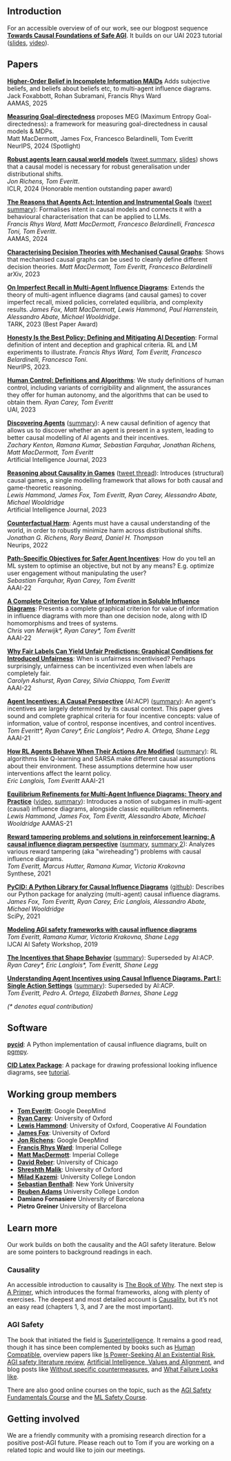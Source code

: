 ## Introduction

For an accessible overview of of our work, see our blogpost sequence **[Towards Causal Foundations of Safe AGI](https://www.alignmentforum.org/s/pcdHisDEGLbxrbSHD)**. It builds on our UAI 2023 tutorial ([slides](pdfs/uai-2023-tutorial.pdf), [video](https://www.youtube.com/watch?v=SvK-bV5NWhg)).

## Papers

**[Higher-Order Belief in Incomplete Information MAIDs](https://arxiv.org/abs/2503.06323)** Adds subjective beliefs, and beliefs about beliefs etc, to multi-agent influence diagrams.  
Jack Foxabbott, Rohan Subramani, Francis Rhys Ward  
AAMAS, 2025

**[Measuring Goal-directedness](https://arxiv.org/abs/2412.04758)** proposes MEG (Maximum Entropy Goal-directedness): a framework for measuring goal-directedness in causal models & MDPs.  
Matt MacDermott, James Fox, Francesco Belardinelli, Tom Everitt  
NeurIPS, 2024 (Spotlight)

**[Robust agents learn causal world models](https://arxiv.org/abs/2402.10877)** ([tweet summary](https://twitter.com/jonathanrichens/status/1759607662528942090), [slides](pdfs/iclr-2024-robust.pdf)) shows that a causal model is necessary for robust generalisation under distributional shifts.  
*Jon Richens, Tom Everitt*.  
ICLR, 2024 (Honorable mention outstanding paper award)

**[The Reasons that Agents Act: Intention and Instrumental Goals](https://arxiv.org/abs/2402.07221)** ([tweet summary](https://twitter.com/F_Rhys_Ward/status/1760360115251601796)):
Formalises intent in causal models and connects it with a behavioural characterisation that can be applied to LLMs.  
*Francis Rhys Ward, Matt MacDermott, Francesco Belardinelli, Francesca Toni, Tom Everitt*.  
AAMAS, 2024

**[Characterising Decision Theories with Mechanised Causal Graphs](https://arxiv.org/abs/2307.10987)**:
Shows that mechanised causal graphs can be used to cleanly define different decision theories. 
*Matt MacDermott, Tom Everitt, Francesco Belardinelli*  
arXiv, 2023

**[On Imperfect Recall in Multi-Agent Influence Diagrams](https://cgi.cse.unsw.edu.au/~eptcs/paper.cgi?TARK2023.17.pdf)**:
Extends the theory of multi-agent influence diagrams (and causal games) to cover imperfect recall, mixed policies, correlated equilibria, and complexity results.
*James Fox, Matt MacDermott, Lewis Hammond, Paul Harrenstein, Alessandro Abate, Michael Wooldridge*.  
TARK, 2023 (Best Paper Award)

**[Honesty Is the Best Policy: Defining and Mitigating AI Deception](https://arxiv.org/abs/2312.01350)**:
Formal definition of intent and deception and graphical criteria. RL and LM experiments to illustrate.
*Francis Rhys Ward, Tom Everitt, Francesco Belardinelli, Francesca Toni*.  
NeurIPS, 2023.

**[Human Control: Definitions and Algorithms](https://arxiv.org/abs/2305.19861)**:
We study definitions of human control, including variants of corrigibility and alignment, the assurances they offer for human autonomy, and the algorithms that can be used to obtain them.
*Ryan Carey, Tom Everitt*  
UAI, 2023

**[Discovering Agents](https://arxiv.org/abs/2208.08345)** ([summary](https://www.alignmentforum.org/posts/XxX2CAoFskuQNkBDy/discovering-agents)):
A new causal definition of agency that allows us to discover whether an agent is present in a system, leading to better causal modelling of AI agents and their incentives.  
*Zachary Kenton, Ramana Kumar, Sebastian Farquhar, Jonathan Richens, Matt MacDermott, Tom Everitt*  
Artificial Intelligence Journal, 2023

**[Reasoning about Causality in Games](https://arxiv.org/abs/2301.02324)** ([tweet thread](https://twitter.com/tom4everitt/status/1648344677702066177)):
Introduces (structural) causal games, a single modelling framework that allows for both causal and game-theoretic reasoning.  
*Lewis Hammond, James Fox, Tom Everitt, Ryan Carey, Alessandro Abate, Michael Wooldridge*  
Artificial Intelligence Journal, 2023

**[Counterfactual Harm](https://arxiv.org/abs/2204.12993)**:
Agents must have a causal understanding of the world, in order to robustly minimize harm across distributional shifts.  
*Jonathan G. Richens, Rory Beard, Daniel H. Thompson*  
Neurips, 2022

**[Path-Specific Objectives for Safer Agent Incentives](https://arxiv.org/abs/2204.10018)**:
How do you tell an ML system to optimise an objective, but not by any means? E.g. optimize user engagement without manipulating the user?  
*Sebastian Farquhar, Ryan Carey, Tom Everitt*  
AAAI-22

**[A Complete Criterion for Value of Information in Soluble Influence Diagrams](https://arxiv.org/abs/2202.11629)**:
Presents a complete graphical criterion for value of information in influence diagrams with more than one decision node, along with ID homomorphisms and trees of systems.  
*Chris van Merwijk\*, Ryan Carey\*, Tom Everitt*  
AAAI-22

**[Why Fair Labels Can Yield Unfair Predictions: Graphical Conditions for Introduced Unfairness](https://arxiv.org/abs/2202.10816)**:
When is unfairness incentivised? Perhaps surprisingly, unfairness can be incentivized even when labels are completely fair.  
*Carolyn Ashurst, Ryan Carey, Silvia Chiappa, Tom Everitt*  
AAAI-22

**[Agent Incentives: A Causal Perspective](https://arxiv.org/abs/2102.01685)** (AI:ACP) ([summary](https://deepmindsafetyresearch.medium.com/progress-on-causal-influence-diagrams-a7a32180b0d1#b09d)): An agent's incentives are largely determined by its causal context. This paper gives sound and complete graphical criteria for four incentive concepts: value of information, value of control, response incentives, and control incentives.  
*Tom Everitt\*, Ryan Carey\*, Eric Langlois\*, Pedro A. Ortega, Shane Legg*
AAAI-21

**[How RL Agents Behave When Their Actions Are Modified](https://arxiv.org/abs/2102.07716)** ([summary](https://deepmindsafetyresearch.medium.com/progress-on-causal-influence-diagrams-a7a32180b0d1#3a5e)): RL algorithms like Q-learning and SARSA make different causal assumptions about their environment. These assumptions determine how user interventions affect the learnt policy.  
*Eric Langlois, Tom Everitt*
AAAI-21  

**[Equilibrium Refinements for Multi-Agent Influence Diagrams: Theory and Practice](https://arxiv.org/abs/2102.05008)** ([video](https://slideslive.com/38954945/equilibrium-refinements-for-multiagent-influence-diagrams-theory-and-practice), [summary](https://deepmindsafetyresearch.medium.com/progress-on-causal-influence-diagrams-a7a32180b0d1#0e30)): Introduces a notion of subgames in multi-agent (causal) influence diagrams, alongside classic equilibrium refinements.  
*Lewis Hammond, James Fox, Tom Everitt, Alessandro Abate, Michael Wooldridge*
AAMAS-21  

**[Reward tampering problems and solutions in reinforcement learning: A causal influence diagram perspective](https://arxiv.org/abs/1908.04734)** ([summary](https://medium.com/@deepmindsafetyresearch/designing-agent-incentives-to-avoid-reward-tampering-4380c1bb6cd), [summary 2](https://deepmindsafetyresearch.medium.com/progress-on-causal-influence-diagrams-a7a32180b0d1#4e50)): Analyzes various reward tampering (aka "wireheading") problems with causal influence diagrams.  
*Tom Everitt, Marcus Hutter, Ramana Kumar, Victoria Krakovna*  
Synthese, 2021

**[PyCID: A Python Library for Causal Influence Diagrams](http://conference.scipy.org/proceedings/scipy2021/pdfs/james_fox.pdf)** ([github](https://github.com/causalincentives/pycid)): Describes our Python package for analyzing (multi-agent) causal influence diagrams.  
*James Fox, Tom Everitt, Ryan Carey, Eric Langlois, Alessandro Abate, Michael Wooldridge*  
SciPy, 2021

**[Modeling AGI safety frameworks with causal influence diagrams](https://arxiv.org/abs/1906.08663)**  
*Tom Everitt, Ramana Kumar, Victoria Krakovna, Shane Legg*  
IJCAI AI Safety Workshop, 2019

**[The Incentives that Shape Behavior](https://arxiv.org/abs/2001.07118)** ([summary](https://towardsdatascience.com/new-paper-the-incentives-that-shape-behaviour-d6d8bb77d2e4)): Superseded by AI:ACP.  
*Ryan Carey\*, Eric Langlois\*, Tom Everitt, Shane Legg*

**[Understanding Agent Incentives using Causal Influence Diagrams. Part I: Single Action Settings](https://arxiv.org/abs/1902.09980)** ([summary](https://medium.com/@deepmindsafetyresearch/understanding-agent-incentives-with-causal-influence-diagrams-7262c2512486)): Superseded by AI:ACP.  
*Tom Everitt, Pedro A. Ortega, Elizabeth Barnes, Shane Legg*

*(\* denotes equal contribution)*


## Software

**[pycid](https://github.com/causalincentives/pycid)**: A Python implementation of causal influence diagrams, built on [pgmpy](https://pgmpy.org/).

**[CID Latex Package](https://github.com/causalincentives/cid-latex)**: A package for drawing professional looking influence diagrams, see [tutorial](https://causalincentives.github.io/cid-latex/CausalInfluenceDiagramLatexTutorial.html).



## Working group members

* **[Tom Everitt](https://www.tomeveritt.se/)**: Google DeepMind
* **[Ryan Carey](https://www.fhi.ox.ac.uk/team/ryan-carey/)**: University of Oxford
* **[Lewis Hammond](http://www.cs.ox.ac.uk/people/lewis.hammond/)**: University of Oxford, Cooperative AI Foundation
* **[James Fox](http://www.cs.ox.ac.uk/people/james.fox/)**: University of Oxford
* **[Jon Richens](https://scholar.google.com/citations?user=VtfYF3EAAAAJ&hl=en)**: Google DeepMind
* **[Francis Rhys Ward](https://safeandtrustedai.org/person/francis-rhys-ward/)**: Imperial College
* **[Matt MacDermott](https://safeandtrustedai.org/person/matt-macdermott/)**: Imperial College
* **[David Reber](https://www.davidpreber.com/publications/11411)**: University of Chicago
* **[Shreshth Malik](https://www.cs.ox.ac.uk/people/shreshth.malik/)**: University of Oxford
* **[Milad Kazemi](https://scholar.google.com/citations?user=vNOC5lAAAAAJ&hl=en)**: University College London
* **[Sebastian Benthall](https://sbenthall.net/)**: New York University
* **[Reuben Adams](https://reubenadams.github.io/)** University College London
* **Damiano Fornasiere** University of Barcelona
* **Pietro Greiner** University of Barcelona


## Learn more

Our work builds on both the causality and the AGI safety literature. Below are some pointers to background readings in each.

### Causality

An accessible introduction to causality is [The Book of Why](https://www.penguin.co.uk/books/289825/the-book-of-why-by-judea-pearl-and-dana-mackenzie/9780141982410). The next step is [A Primer](http://bayes.cs.ucla.edu/PRIMER/), which introduces the formal frameworks, along with plenty of exercises. The deepest and most detailed account is [Causality](http://bayes.cs.ucla.edu/BOOK-2K/), but it’s not an easy read (chapters 1, 3, and 7 are the most important).

### AGI Safety

The book that initiated the field is [Superintelligence](https://global.oup.com/academic/product/superintelligence-9780199678112?cc%3Dus%26lang%3Den%26). It remains a good read, though it has since been complemented by books such as [Human Compatible](https://people.eecs.berkeley.edu/~russell/hc.html), overview papers like [Is Power-Seeking AI an Existential Risk](https://arxiv.org/abs/2206.13353), [AGI safety literature review](https://arxiv.org/abs/1805.01109), [Artificial Intelligence, Values and Alignment](https://arxiv.org/abs/2001.09768), and blog posts like [Without specific countermeasures](https://www.alignmentforum.org/posts/pRkFkzwKZ2zfa3R6H/without-specific-countermeasures-the-easiest-path-to), and [What Failure Looks like](https://www.alignmentforum.org/posts/HBxe6wdjxK239zajf/what-failure-looks-like).

There are also good online courses on the topic, such as the [AGI Safety Fundamentals Course](https://aisafetyfundamentals.com/) and the [ML Safety Course](https://course.mlsafety.org/).


## Getting involved

We are a friendly community with a promising research direction for a positive post-AGI future. Please reach out to Tom if you are working on a related topic and would like to join our meetings.

